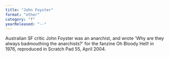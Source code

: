 ```yaml
---
title: "John Foyster"
format: "other"
category: "f"
yearReleased: "--"
---
```

Australian SF critic John Foyster was an anarchist, and  wrote 'Why are they always badmouthing the  anarchists?' for the fanzine Oh Bloody Hell! in 1976, reproduced  in Scratch Pad 55, April 2004.
 
 